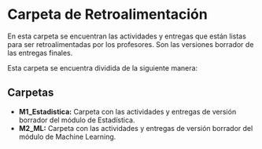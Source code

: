 # Carpeta de Retroalimentación

En esta carpeta se encuentran las actividades y entregas que están listas para ser retroalimentadas por los profesores. Son las versiones borrador de las entregas finales. 

Esta carpeta se encuentra dividida de la siguiente manera:

## Carpetas

* **M1_Estadistica:** Carpeta con las actividades y entregas de versión borrador del módulo de Estadística.
* **M2_ML:** Carpeta con las actividades y entregas de versión borrador del módulo de Machine Learning.




